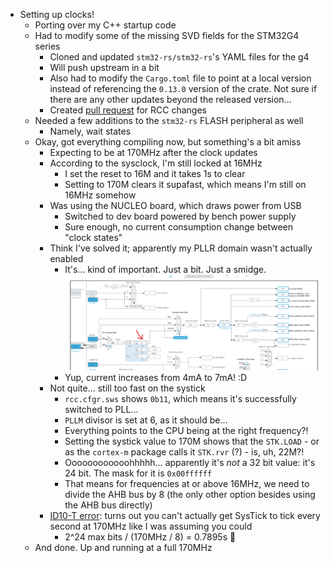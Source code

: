 - Setting up clocks!
  - Porting over my C++ startup code
  - Had to modify some of the missing SVD fields for the STM32G4 series
    - Cloned and updated `stm32-rs/stm32-rs`'s YAML files for the g4
    - Will push upstream in a bit
    - Also had to modify the `Cargo.toml` file to point at a local version instead of referencing the `0.13.0` version of the crate. Not sure if there are any other updates beyond the released version...
    - Created [pull request](https://github.com/stm32-rs/stm32-rs/pull/528) for RCC changes
  - Needed a few additions to the `stm32-rs` FLASH peripheral as well
    - Namely, wait states
  - Okay, got everything compiling now, but something's a bit amiss
    - Expecting to be at 170MHz after the clock updates
    - According to the sysclock, I'm still locked at 16MHz
      - I set the reset to 16M and it takes 1s to clear
      - Setting to 170M clears it supafast, which means I'm still on 16MHz somehow
    - Was using the NUCLEO board, which draws power from USB
      - Switched to dev board powered by bench power supply
      - Sure enough, no current consumption change between "clock states"
    - Think I've solved it; apparently my PLLR domain wasn't actually enabled
      - It's... kind of important. Just a bit. Just a smidge.
        ![](images/2021-03-27-23-58-15.png)
      - Yup, current increases from 4mA to 7mA! :D
    - Not quite... still too fast on the systick
      - `rcc.cfgr.sws` shows `0b11`, which means it's successfully switched to PLL...
      - `PLLM` divisor is set at 6, as it should be...
      - Everything points to the CPU being at the right frequency?!
      - Setting the systick value to 170M shows that the `STK.LOAD` - or as the `cortex-m` package calls it `STK.rvr` (?) - is, uh, 22M?!
      - Oooooooooooohhhhh... apparently it's _not_ a 32 bit value: it's 24 bit. The mask for it is `0x00ffffff`
      - That means for frequencies at or above 16MHz, we need to divide the AHB bus by 8 (the only other option besides using the AHB bus directly)
    - [ID10-T error](https://en.wikipedia.org/wiki/User_error): turns out you can't actually get SysTick to tick every second at 170MHz like I was assuming you could
      - 2^24 max bits / (170MHz / 8) = 0.7895s :zany_face:
  - And done. Up and running at a full 170MHz